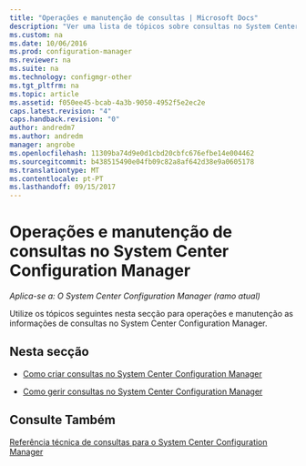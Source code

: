 ```yaml
---
title: "Operações e manutenção de consultas | Microsoft Docs"
description: "Ver uma lista de tópicos sobre consultas no System Center Configuration Manager. Centra-se operações e manutenção."
ms.custom: na
ms.date: 10/06/2016
ms.prod: configuration-manager
ms.reviewer: na
ms.suite: na
ms.technology: configmgr-other
ms.tgt_pltfrm: na
ms.topic: article
ms.assetid: f050ee45-bcab-4a3b-9050-4952f5e2ec2e
caps.latest.revision: "4"
caps.handback.revision: "0"
author: andredm7
ms.author: andredm
manager: angrobe
ms.openlocfilehash: 11309ba74d9e0d1cbd20cbfc676efbe14e004462
ms.sourcegitcommit: b438515490e04fb09c82a8af642d38e9a0605178
ms.translationtype: MT
ms.contentlocale: pt-PT
ms.lasthandoff: 09/15/2017
---
```

# <a name="operations-and-maintenance-for-queries-in-system-center-configuration-manager"></a>Operações e manutenção de consultas no System Center Configuration Manager

*Aplica-se a: O System Center Configuration Manager (ramo atual)*

Utilize os tópicos seguintes nesta secção para operações e manutenção as informações de consultas no System Center Configuration Manager.  

## <a name="in-this-section"></a>Nesta secção  

-   [Como criar consultas no System Center Configuration Manager](../../../core/servers/manage/create-queries.md)  

-   [Como gerir consultas no System Center Configuration Manager](../../../core/servers/manage/manage-queries.md)  

## <a name="see-also"></a>Consulte Também  
 [Referência técnica de consultas para o System Center Configuration Manager](../../../core/servers/manage/queries-technical-reference.md)
